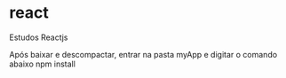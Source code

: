 # react
Estudos Reactjs

Após baixar e descompactar, entrar na pasta myApp e digitar o comando abaixo
npm install
